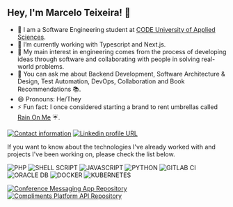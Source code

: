 ## Hey, I'm Marcelo Teixeira! 👋

- 🔭 I am a Software Engineering student at [CODE University of Applied Sciences](https://code.berlin/en/).
- 🌱 I’m currently working with Typescript and Next.js.
- 🧐 My main interest in engineering comes from the process of developing ideas through software and collaborating with people in solving real-world problems.
- 💬 You can ask me about Backend Development, Software Architecture & Design, Test Automation, DevOps, Collaboration and Book Recommendations 📚.
- 😄 Pronouns: He/They
- ⚡ Fun fact: I once considered starting a brand to rent umbrellas called [Rain On Me](https://github.com/Marcelixoo/rain-on-me) ☔️.

[![Contact information](https://img.shields.io/badge/Contact%20Me-D14836?style=for-the-badge&logo=gmail&logoColor=white)](mailto:mteixeira.santos96@gmail.com)
[![Linkedin profile URL](https://img.shields.io/badge/LinkedIn-0077B5?style=for-the-badge&logo=linkedin&logoColor=white)](https://www.linkedin.com/in/eumarcelo-teixeira/)

If you want to know about the technologies I've already worked with and projects I've been working on, please check the list below.

![PHP](https://img.shields.io/badge/PHP-777BB4?style=for-the-badge&logo=php&logoColor=white)
![SHELL SCRIPT](https://img.shields.io/badge/Shell_Script-121011?style=for-the-badge&logo=gnu-bash&logoColor=white)
![JAVASCRIPT](https://img.shields.io/badge/JavaScript-323330?style=for-the-badge&logo=javascript&logoColor=F7DF1E)
![PYTHON](https://img.shields.io/badge/Python-3776AB?style=for-the-badge&logo=python&logoColor=white)
![GITLAB CI](https://img.shields.io/badge/GitLab%20CI-330F63?style=for-the-badge&logo=gitlab&logoColor=white)
![ORACLE DB](https://img.shields.io/badge/Oracle-F80000?style=for-the-badge&logo=oracle&logoColor=black)
![DOCKER](https://img.shields.io/badge/Docker-2CA5E0?style=for-the-badge&logo=docker&logoColor=white)
![KUBERNETES](https://img.shields.io/badge/Kubernetes-2CA5E0?style=for-the-badge&logo=kubernetes&logoColor=white)

[![Conference Messaging App Repository](https://github-readme-stats.anuraghazra1.vercel.app/api/pin/?username=Marcelixoo&repo=conference-live-chat&title_color=fff&icon_color=79ff97&text_color=9f9f9f&bg_color=151515)](https://github.com/Marcelixoo/conference-live-chat)
[![Compliments Platform API Repository](https://github-readme-stats.anuraghazra1.vercel.app/api/pin/?username=Marcelixoo&repo=compliments-api&title_color=fff&icon_color=79ff97&text_color=9f9f9f&bg_color=151515)](https://github.com/Marcelixoo/compliments-api)
